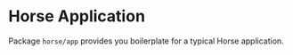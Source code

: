 Horse Application
===

Package `horse/app` provides you boilerplate for a typical Horse application.
